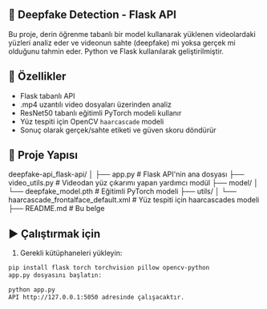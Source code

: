 ## 🧠 Deepfake Detection - Flask API

Bu proje, derin öğrenme tabanlı bir model kullanarak yüklenen videolardaki yüzleri analiz eder ve videonun sahte (deepfake) mi yoksa gerçek mi olduğunu tahmin eder. Python ve Flask kullanılarak geliştirilmiştir.

## 🚀 Özellikler

- Flask tabanlı API
- .mp4 uzantılı video dosyaları üzerinden analiz
- ResNet50 tabanlı eğitimli PyTorch modeli kullanır
- Yüz tespiti için OpenCV `haarcascade` modeli
- Sonuç olarak gerçek/sahte etiketi ve güven skoru döndürür

## 📁 Proje Yapısı

deepfake-api_flask-api/
│
├── app.py # Flask API'nin ana dosyası
├── video_utils.py # Videodan yüz çıkarımı yapan yardımcı modül
├── model/
│ └── deepfake_model.pth # Eğitimli PyTorch modeli
├── utils/
│ └── haarcascade_frontalface_default.xml # Yüz tespiti için haarcascades modeli
├── README.md # Bu belge

## ▶️ Çalıştırmak için

1. Gerekli kütüphaneleri yükleyin:

```bash
pip install flask torch torchvision pillow opencv-python
app.py dosyasını başlatın:

python app.py
API http://127.0.0.1:5050 adresinde çalışacaktır.
